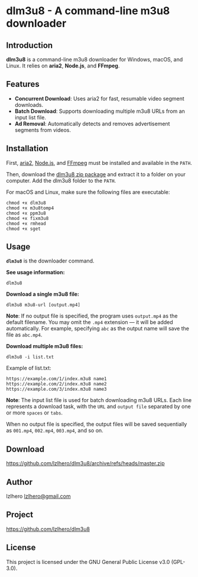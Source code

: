 # dlm3u8 - A command-line m3u8 downloader

## Introduction
**dlm3u8** is a command-line m3u8 downloader for Windows, macOS, and Linux. It relies on **aria2**, **Node.js**, and **FFmpeg**.

## Features
* **Concurrent Download**: Uses aria2 for fast, resumable video segment downloads.
* **Batch Download**: Supports downloading multiple m3u8 URLs from an input list file.
* **Ad Removal**: Automatically detects and removes advertisement segments from videos.

## Installation
First, [aria2](https://aria2.github.io/), [Node.js](https://nodejs.org), and [FFmpeg](https://www.ffmpeg.org/) must be installed and available in the `PATH`.

Then, download the [dlm3u8 zip package](https://github.com/lzlhero/dlm3u8/archive/refs/heads/master.zip) and extract it to a folder on your computer. Add the dlm3u8 folder to the `PATH`.

For macOS and Linux, make sure the following files are executable:
```
chmod +x dlm3u8
chmod +x m3u8tomp4
chmod +x ppm3u8
chmod +x fixm3u8
chmod +x rmhead
chmod +x sget
```

## Usage
**`dlm3u8`** is the downloader command.

**See usage information:**
```
dlm3u8
```

**Download a single m3u8 file:**
```
dlm3u8 m3u8-url [output.mp4]
```
**Note**: If no output file is specified, the program uses `output.mp4` as the default filename. You may omit the `.mp4` extension — it will be added automatically. For example, specifying `abc` as the output name will save the file as `abc.mp4`.

**Download multiple m3u8 files:**
```
dlm3u8 -i list.txt
```
Example of list.txt:
```
https://example.com/1/index.m3u8 name1
https://example.com/2/index.m3u8 name2
https://example.com/3/index.m3u8 name3
```
**Note**: The input list file is used for batch downloading m3u8 URLs. Each line represents a download task, with the `URL` and `output file` separated by one or more `spaces` or `tabs`.

When no output file is specified, the output files will be saved sequentially as `001.mp4`, `002.mp4`, `003.mp4`, and so on.

## Download
https://github.com/lzlhero/dlm3u8/archive/refs/heads/master.zip

## Author
lzlhero <lzlhero@gmail.com>

## Project
https://github.com/lzlhero/dlm3u8

## License
This project is licensed under the GNU General Public License v3.0 (GPL-3.0).
